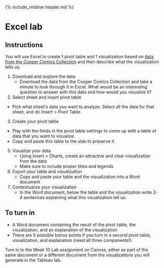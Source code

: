 {% include_relative header.md %}
# Excel lab
## Instructions
You will use Excel to create 1 pivot table and 1 visualization based on [data from the Cooper Comics Collection](https://mikrowelle.github.io/cooper-comics-final/data/Cooper%20Comics%20Reprint%20Metadata.xlsx) and then describe what the visualization tells us.
1. Download and explore the data
	- Download the data from the Cooper Comics Collection and take a minute to look through it in Excel. What would be an interesting question to answer with this data and how would you visualize it?
2. Select sheet and insert pivot table
- Pick what sheet's data you want to analyze. Select all the data for that sheet, and do Insert > Pivot Table.
3. Create your pivot table
- Play with the fields in the pivot table settings to come up with a table of data that you want to visualize.
- Copy and paste this table to the side to preserve it
5. Visualize your data
	- Using Insert > Charts, create an attractive and clear visualization from the data
	- Make sure to include proper titles and legends
6. Export your table and visualization
	- Copy and paste your table and the visualization into a Word document
7. Contextualize your visualization
	- In the Word document, below the table and the visualization write 2-4 sentences explaining what this visualization tell us.
## To turn in
- A Word document containing the result of the pivot table, the visualization, and an explanation of the visualization
- There are 5 possible bonus points if you turn in a second pivot table, visualization, and explanation (need all three components!).
  
Turn in to the Week 10 Lab assignment on Canvas, either as part of the same document or a different document from the visualizations you will generate in the Tableau lab.
